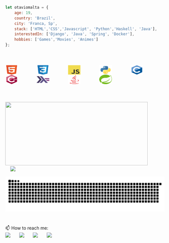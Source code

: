 <div style="display: inline_block">

```javascript
let otaviomalta = {
    age: 19,
    country: 'Brazil',
    city: 'Franca, Sp',
    stack: ['HTML','CSS','Javascript', 'Python','Haskell', 'Java'],
    interestedIn: ['Django', 'Java', 'Spring', 'Docker'],
    hobbies: ['Games','Movies', 'Animes']
};
```
#
    
<br/> 
<div style="display: inline-block">
<img align="center" alt="Panda-HTML" height="30" width="40" src="https://raw.githubusercontent.com/devicons/devicon/master/icons/html5/html5-original.svg">
&nbsp&nbsp&nbsp&nbsp&nbsp&nbsp&nbsp&nbsp&nbsp&nbsp&nbsp&nbsp&nbsp
<img align="center" alt="Panda-CSS" height="30" width="40" src="https://raw.githubusercontent.com/devicons/devicon/master/icons/css3/css3-original.svg">
&nbsp&nbsp&nbsp&nbsp&nbsp&nbsp&nbsp&nbsp&nbsp&nbsp&nbsp&nbsp&nbsp
<img align="center" alt="Panda-JS" height="30" width="40" src="https://raw.githubusercontent.com/devicons/devicon/master/icons/javascript/javascript-original.svg">
&nbsp&nbsp&nbsp&nbsp&nbsp&nbsp&nbsp&nbsp&nbsp&nbsp&nbsp&nbsp&nbsp
<img align="center" alt="Panda-Python" height="30" width="40" src="https://raw.githubusercontent.com/devicons/devicon/7a4ca8aa871d6dca81691e018d31eed89cb70a76/icons/python/python-original.svg">
&nbsp&nbsp&nbsp&nbsp&nbsp&nbsp&nbsp&nbsp&nbsp&nbsp&nbsp&nbsp&nbsp
<img align="center" alt="Panda-C" height="30" width="40" src="https://raw.githubusercontent.com/devicons/devicon/7a4ca8aa871d6dca81691e018d31eed89cb70a76/icons/c/c-original.svg">
&nbsp&nbsp&nbsp&nbsp&nbsp&nbsp&nbsp&nbsp&nbsp&nbsp&nbsp&nbsp&nbsp
<img align="center" alt="Panda-Cpp" height="30" width="40" src="https://raw.githubusercontent.com/devicons/devicon/7a4ca8aa871d6dca81691e018d31eed89cb70a76/icons/cplusplus/cplusplus-original.svg">
&nbsp&nbsp&nbsp&nbsp&nbsp&nbsp&nbsp&nbsp&nbsp&nbsp&nbsp&nbsp&nbsp
<img align="center" alt="Panda-Haskell" height="30" width="40" src="https://raw.githubusercontent.com/devicons/devicon/7a4ca8aa871d6dca81691e018d31eed89cb70a76/icons/haskell/haskell-original.svg">
&nbsp&nbsp&nbsp&nbsp&nbsp&nbsp&nbsp&nbsp&nbsp&nbsp&nbsp&nbsp&nbsp
<img align="center" alt="Panda-Java" height="30" width="40" src="https://github.com/devicons/devicon/blob/master/icons/java/java-plain.svg">
&nbsp&nbsp&nbsp&nbsp&nbsp&nbsp&nbsp&nbsp&nbsp&nbsp&nbsp&nbsp&nbsp
<img align="center" alt="Panda-Spring" height="30" width="40" src="https://github.com/devicons/devicon/blob/master/icons/spring/spring-original.svg">
</div>
    
#
<br/> 

 <div style="display: inline-block">
 <img width="450em" height="200em" align="left" src="https://github-readme-stats.vercel.app/api?username=OtavioMalta&bg_color=30,0F2027,203A43,2C5364&title_color=fff&text_color=fff")
></div></br>
&nbsp&nbsp&nbsp
  <img width="320em" src="https://github-readme-stats.vercel.app/api/top-langs/?username=OtavioMalta&layout=compact&langs_count=20&title_icons=true&t&bg_color=30,0F2027,203A43,2C5364&title_color=fff&text_color=fff")></a
&bg_color=30,0ff1ce,904e95&title_color=fff&text_color=fff"
 
 #
 
 ![Snake animation](https://github.com/OtavioMalta/OtavioMalta/blob/output/github-contribution-grid-snake.svg)
 
 #
 
<div> 📫 How to reach me: <br/> 
<a href = "mailto: otaviomalta159@gmail.com"><img src="https://img.shields.io/badge/-Gmail-%23EA4335?style=for-the-badge&logo=gmail&logoColor=white"></a>
    &nbsp&nbsp&nbsp&nbsp&nbsp
<a href="https://twitter.com/taveska" target="_blank"><img src="https://img.shields.io/badge/-Twitter-%231DA1F2?style=for-the-badge&logo=twitter&logoColor=white"></a>
    &nbsp&nbsp&nbsp&nbsp&nbsp
<a href="https://www.instagram.com/otaviomalta/" target="_blank"><img src="https://img.shields.io/badge/-Instagram-%23E4405F?style=for-the-badge&logo=instagram&logoColor=white"></a>
    &nbsp&nbsp&nbsp&nbsp&nbsp
<a href="https://www.linkedin.com/in/otavio-malta-2b1754118/" target="_blank"><img src="https://img.shields.io/badge/-LinkedIn-%230077B5?style=for-the-badge&logo=linkedin&logoColor=white"></a></div>



